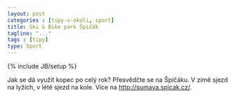 ```yaml
---
layout: post
categories : [tipy-v-okoli, sport]
title: Ski & Bike park Špičák
tagline: "..."
tags : [tipy]
type: Sport
---
```

{% include JB/setup %}

Jak se dá využít kopec po celý rok? Přesvědčte se na Špičáku. V zimě sjezd na lyžích, v létě sjezd na kole. Více na http://sumava.spicak.cz/.
